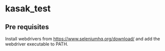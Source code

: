 # kasak_test

## Pre requisites
Install webdrivers from https://www.seleniumhq.org/download/ and add the webdriver executable to PATH.

